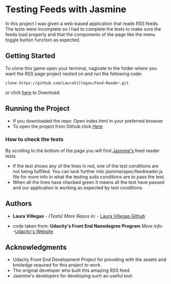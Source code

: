 # Testing Feeds with Jasmine

In this project I was given a web-based application that reads RSS feeds. The tests were incomplete so I had to complete the tests to make sure the feeds load properly and that the components of the page like the menu toggle button function as expected.

## Getting Started

To clone this game open your terminal, nagivate to the folder where you want the RSS page project nested on and run the following code:

```
clone https://github.com/LauraVillegas/Feed-Reader.git
```

or click [here](https://github.com/LauraVillegas/Feed-Reader/archive/master.zip) to Download.


## Running the Project

* If you downloaded the repo: Open index.html in your preferred browser
* To open the project from Github click [Here](https://lauravillegas.github.io/Feed-Reader/)


### How to check the tests

By scrolling to the bottom of the page you will find [Jasmine's](https://jasmine.github.io/) feed reader tests. 

* If the test shows any of the lines in red, one of the test conditions are not being fulfilled. You can look further into jasmine/spec/feedreader.js file for more info in what the testing suits conditions are to pass the test. 
* When all the lines have checked green it means all the test have passed and our application is working as expected by test conditions.

## Authors

* **Laura Villegas** - *(Tests) More Repos in:* - [Laura Villegas Github](https://github.com/LauraVillegas)

* code taken from: **Udacity's Front End Nanodegree Program** *More info:* -[Udacity's Website](https://www.udacity.com/)



## Acknowledgments

* Udacity Front End Development Project for providing with the assets and knoledge required for this project to work.
* The original developer who built this amazing RSS feed.
* Jasmine's developers for developing such an useful tool.




